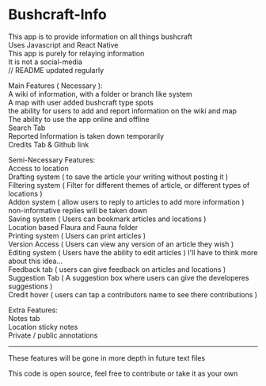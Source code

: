 # Bushcraft-Info
This app is to provide information on all things bushcraft <br>
Uses Javascript and React Native <br>
This app is purely for relaying information <br>
It is not a social-media <br>
// README updated regularly <br>

Main Features ( Necessary ): <br>
A wiki of information, with a folder or branch like system <br>
A map with user added bushcraft type spots <br>
the ability for users to add and report information on the wiki and map <br>
The ability to use the app online and offline <br>
Search Tab <br>
Reported Information is taken down temporarily <br>
Credits Tab & Github link <br>

Semi-Necessary Features: <br>
Access to location <br>
Drafting system ( to save the article your writing without posting it ) <br>
Filtering system ( Filter for different themes of article, or different types of locations ) <br>
Addon system ( allow users to reply to articles to add more information ) non-informative replies will be taken down <br>
Saving system ( Users can bookmark articles and locations ) <br>
Location based Flaura and Fauna folder <br>
Printing system ( Users can print articles ) <br>
Version Access ( Users can view any version of an article they wish ) <br>
Editing system ( Users have the ability to edit articles ) I'll have to think more about this idea... <br>
Feedback tab ( users can give feedback on articles and locations ) <br>
Suggestion Tab ( A suggestion box where users can give the developeres suggestions ) <br>
Credit hover ( users can tap a contributors name to see there contributions ) <br>

Extra Features: <br>
Notes tab <br>
Location sticky notes <br>
Private / public annotations <br>

- - -

These features will be gone in more depth in future text files <br>

This code is open source, feel free to contribute or take it as your own
